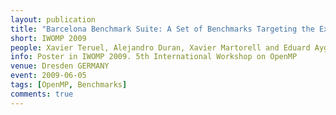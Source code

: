 ```yaml
---
layout: publication
title: "Barcelona Benchmark Suite: A Set of Benchmarks Targeting the Exploitation of Task Parallelism in OpenMP"
short: IWOMP 2009
people: Xavier Teruel, Alejandro Duran, Xavier Martorell and Eduard Ayguade
info: Poster in IWOMP 2009. 5th International Workshop on OpenMP
venue: Dresden GERMANY
event: 2009-06-05
tags: [OpenMP, Benchmarks]
comments: true
---
```



